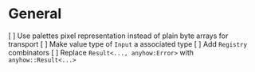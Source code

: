 # General
[ ] Use palettes pixel representation instead of plain byte arrays for transport
[ ] Make value type of `Input` a associated type
[ ] Add `Registry` combinators
[ ] Replace `Result<..., anyhow:Error>` with `anyhow::Result<...>`